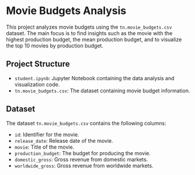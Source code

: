 # Movie Budgets Analysis

This project analyzes movie budgets using the `tn.movie_budgets.csv` dataset. The main focus is to find insights such as the movie with the highest production budget, the mean production budget, and to visualize the top 10 movies by production budget.

## Project Structure

- `student.ipynb`: Jupyter Notebook containing the data analysis and visualization code.
- `tn.movie_budgets.csv`: The dataset containing movie budget information.

## Dataset

The dataset `tn.movie_budgets.csv` contains the following columns:
- `id`: Identifier for the movie.
- `release_date`: Release date of the movie.
- `movie`: Title of the movie.
- `production_budget`: The budget for producing the movie.
- `domestic_gross`: Gross revenue from domestic markets.
- `worldwide_gross`: Gross revenue from worldwide markets.



